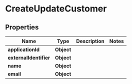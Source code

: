 # CreateUpdateCustomer

## Properties
Name | Type | Description | Notes
------------ | ------------- | ------------- | -------------
**applicationId** | **Object** |  | 
**externalIdentifier** | **Object** |  | 
**name** | **Object** |  | 
**email** | **Object** |  | 
